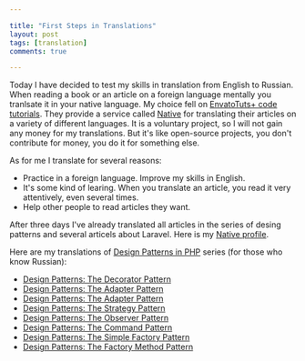 ```yaml
---

title: "First Steps in Translations"
layout: post
tags: [translation]
comments: true

---
```


Today I have decided to test my skills in translation from English to Russian. When reading a book or
an article on a foreign language mentally you tranlsate it in your native language. My choice fell on 
<a target="_blank" href="http://code.tutsplus.com">EnvatoTuts+ code tutorials</a>. They provide a service
called <a target="_blank" href="https://getnative.me">Native</a> for translating their
articles on a variety of different languages. It is a voluntary project, so I will not gain any money for
my translations. But it's like open-source projects, you don't contribute for money, you do it for 
something else.

As for me I translate for several reasons:

- Practice in a foreign language. Improve my skills in English.
- It's some kind of learing. When you translate an article, you read it very attentively, even several times.
- Help other people to read articles they want.

After three days I've already translated all articles in the series of desing patterns and several 
articels about Laravel. Here is my <a target="_blank" href="https://getnative.me/user/5521">Native profile</a>.

Here are my translations of <a href="http://code.tutsplus.com/series/design-patterns-in-php--cms-747" target="_blank">Design Patterns in PHP</a> series (for those who know Russian):

- <a href="http://code.tutsplus.com/ru/tutorials/design-patterns-the-decorator-pattern--cms-22641" target="_blank">Design Patterns: The Decorator Pattern</a>
- <a href="http://code.tutsplus.com/ru/tutorials/design-patterns-the-adapter-pattern--cms-22262" target="_blank">Design Patterns: The Adapter Pattern</a>
- <a href="http://code.tutsplus.com/ru/tutorials/design-patterns-the-adapter-pattern--cms-22262" target="_blank">Design Patterns: The Adapter Pattern</a>
- <a href="http://code.tutsplus.com/ru/tutorials/design-patterns-the-strategy-pattern--cms-22796" target="_blank">Design Patterns: The Strategy Pattern</a>
- <a href="http://code.tutsplus.com/ru/tutorials/design-patterns-the-observer-pattern--cms-22975" target="_blank">Design Patterns: The Observer Pattern</a>
- <a href="http://code.tutsplus.com/ru/tutorials/design-patterns-the-command-pattern--cms-22942" target="_blank">Design Patterns: The Command Pattern</a>
- <a href="http://code.tutsplus.com/ru/tutorials/design-patterns-the-simple-factory-pattern--cms-22345" target="_blank">Design Patterns: The Simple Factory Pattern</a>
- <a href="http://code.tutsplus.com/ru/tutorials/design-patterns-the-factory-method-pattern--cms-24530" target="_blank">Design Patterns: The Factory Method Pattern</a>
